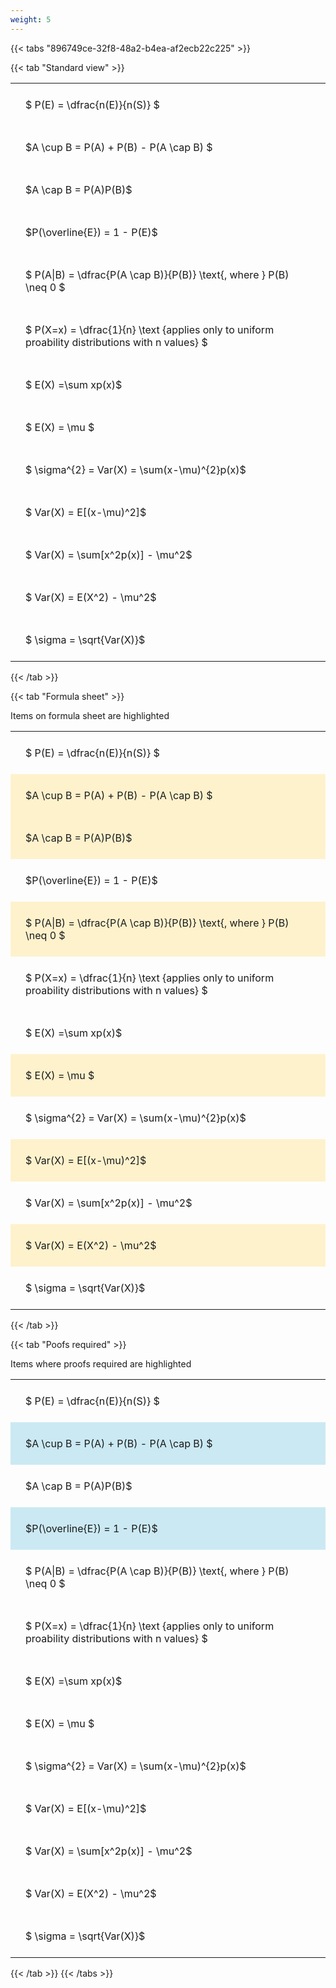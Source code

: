 ```yaml
---
weight: 5
---
```


{{< tabs "896749ce-32f8-48a2-b4ea-af2ecb22c225" >}}

{{< tab "Standard view" >}}

<style type="text/css">
#T_5d7ed th.col_heading {
  text-align: left;
  font-size: 1em;
}
#T_5d7ed td {
  text-align: left;
  font-size: 1em;
  padding: 1.5em;
}
</style>
<table id="T_5d7ed">
  <thead>
  </thead>
  <tbody>
    <tr>
      <td id="T_5d7ed_row0_col0" class="data row0 col0" >$ P(E) = \dfrac{n(E)}{n(S)} $</td>
    </tr>
    <tr>
      <td id="T_5d7ed_row1_col0" class="data row1 col0" >$A \cup B = P(A) + P(B) - P(A \cap B) $</td>
    </tr>
    <tr>
      <td id="T_5d7ed_row2_col0" class="data row2 col0" >$A \cap B  = P(A)P(B)$</td>
    </tr>
    <tr>
      <td id="T_5d7ed_row3_col0" class="data row3 col0" >$P(\overline{E}) = 1 - P(E)$</td>
    </tr>
    <tr>
      <td id="T_5d7ed_row4_col0" class="data row4 col0" >$ P(A|B) = \dfrac{P(A \cap B)}{P(B)} \text{, where } P(B) \neq 0 $</td>
    </tr>
    <tr>
      <td id="T_5d7ed_row5_col0" class="data row5 col0" >$ P(X=x) =  \dfrac{1}{n} 
\text {applies only to uniform proability distributions with n values} $</td>
    </tr>
    <tr>
      <td id="T_5d7ed_row6_col0" class="data row6 col0" >$ E(X) =\sum xp(x)$</td>
    </tr>
    <tr>
      <td id="T_5d7ed_row7_col0" class="data row7 col0" >$ E(X) = \mu $</td>
    </tr>
    <tr>
      <td id="T_5d7ed_row8_col0" class="data row8 col0" >$ \sigma^{2} = Var(X) = \sum(x-\mu)^{2}p(x)$</td>
    </tr>
    <tr>
      <td id="T_5d7ed_row9_col0" class="data row9 col0" >$ Var(X) = E[(x-\mu)^2]$</td>
    </tr>
    <tr>
      <td id="T_5d7ed_row10_col0" class="data row10 col0" >$ Var(X) = \sum[x^2p(x)] - \mu^2$</td>
    </tr>
    <tr>
      <td id="T_5d7ed_row11_col0" class="data row11 col0" >$ Var(X) = E(X^2) - \mu^2$</td>
    </tr>
    <tr>
      <td id="T_5d7ed_row12_col0" class="data row12 col0" >$ \sigma = \sqrt{Var(X)}$</td>
    </tr>
  </tbody>
</table>
{{< /tab >}}

{{< tab "Formula sheet" >}}

Items on formula sheet are highlighted 
<br>
<style type="text/css">
#T_ac3a8 th.col_heading {
  text-align: left;
  font-size: 1em;
}
#T_ac3a8 td {
  text-align: left;
  font-size: 1em;
  padding: 1.5em;
}
#T_ac3a8_row0_col0, #T_ac3a8_row3_col0, #T_ac3a8_row5_col0, #T_ac3a8_row6_col0, #T_ac3a8_row8_col0, #T_ac3a8_row10_col0, #T_ac3a8_row12_col0 {
  background-color: rgba(0,0,0,0);
}
#T_ac3a8_row1_col0, #T_ac3a8_row2_col0, #T_ac3a8_row4_col0, #T_ac3a8_row7_col0, #T_ac3a8_row9_col0, #T_ac3a8_row11_col0 {
  background-color: rgba(255,194,10, 0.2);
}
</style>
<table id="T_ac3a8">
  <thead>
  </thead>
  <tbody>
    <tr>
      <td id="T_ac3a8_row0_col0" class="data row0 col0" >$ P(E) = \dfrac{n(E)}{n(S)} $</td>
    </tr>
    <tr>
      <td id="T_ac3a8_row1_col0" class="data row1 col0" >$A \cup B = P(A) + P(B) - P(A \cap B) $</td>
    </tr>
    <tr>
      <td id="T_ac3a8_row2_col0" class="data row2 col0" >$A \cap B  = P(A)P(B)$</td>
    </tr>
    <tr>
      <td id="T_ac3a8_row3_col0" class="data row3 col0" >$P(\overline{E}) = 1 - P(E)$</td>
    </tr>
    <tr>
      <td id="T_ac3a8_row4_col0" class="data row4 col0" >$ P(A|B) = \dfrac{P(A \cap B)}{P(B)} \text{, where } P(B) \neq 0 $</td>
    </tr>
    <tr>
      <td id="T_ac3a8_row5_col0" class="data row5 col0" >$ P(X=x) =  \dfrac{1}{n} 
\text {applies only to uniform proability distributions with n values} $</td>
    </tr>
    <tr>
      <td id="T_ac3a8_row6_col0" class="data row6 col0" >$ E(X) =\sum xp(x)$</td>
    </tr>
    <tr>
      <td id="T_ac3a8_row7_col0" class="data row7 col0" >$ E(X) = \mu $</td>
    </tr>
    <tr>
      <td id="T_ac3a8_row8_col0" class="data row8 col0" >$ \sigma^{2} = Var(X) = \sum(x-\mu)^{2}p(x)$</td>
    </tr>
    <tr>
      <td id="T_ac3a8_row9_col0" class="data row9 col0" >$ Var(X) = E[(x-\mu)^2]$</td>
    </tr>
    <tr>
      <td id="T_ac3a8_row10_col0" class="data row10 col0" >$ Var(X) = \sum[x^2p(x)] - \mu^2$</td>
    </tr>
    <tr>
      <td id="T_ac3a8_row11_col0" class="data row11 col0" >$ Var(X) = E(X^2) - \mu^2$</td>
    </tr>
    <tr>
      <td id="T_ac3a8_row12_col0" class="data row12 col0" >$ \sigma = \sqrt{Var(X)}$</td>
    </tr>
  </tbody>
</table>
{{< /tab >}}

{{< tab "Poofs required" >}}

Items where proofs required are highlighted 
<br>
<style type="text/css">
#T_0edf5 th.col_heading {
  text-align: left;
  font-size: 1em;
}
#T_0edf5 td {
  text-align: left;
  font-size: 1em;
  padding: 1.5em;
}
#T_0edf5_row0_col0, #T_0edf5_row2_col0, #T_0edf5_row4_col0, #T_0edf5_row5_col0, #T_0edf5_row6_col0, #T_0edf5_row7_col0, #T_0edf5_row8_col0, #T_0edf5_row9_col0, #T_0edf5_row10_col0, #T_0edf5_row11_col0, #T_0edf5_row12_col0 {
  background-color: rgba(0,0,0,0);
}
#T_0edf5_row1_col0, #T_0edf5_row3_col0 {
  background-color: rgba(0,150,200, 0.2);
}
</style>
<table id="T_0edf5">
  <thead>
  </thead>
  <tbody>
    <tr>
      <td id="T_0edf5_row0_col0" class="data row0 col0" >$ P(E) = \dfrac{n(E)}{n(S)} $</td>
    </tr>
    <tr>
      <td id="T_0edf5_row1_col0" class="data row1 col0" >$A \cup B = P(A) + P(B) - P(A \cap B) $</td>
    </tr>
    <tr>
      <td id="T_0edf5_row2_col0" class="data row2 col0" >$A \cap B  = P(A)P(B)$</td>
    </tr>
    <tr>
      <td id="T_0edf5_row3_col0" class="data row3 col0" >$P(\overline{E}) = 1 - P(E)$</td>
    </tr>
    <tr>
      <td id="T_0edf5_row4_col0" class="data row4 col0" >$ P(A|B) = \dfrac{P(A \cap B)}{P(B)} \text{, where } P(B) \neq 0 $</td>
    </tr>
    <tr>
      <td id="T_0edf5_row5_col0" class="data row5 col0" >$ P(X=x) =  \dfrac{1}{n} 
\text {applies only to uniform proability distributions with n values} $</td>
    </tr>
    <tr>
      <td id="T_0edf5_row6_col0" class="data row6 col0" >$ E(X) =\sum xp(x)$</td>
    </tr>
    <tr>
      <td id="T_0edf5_row7_col0" class="data row7 col0" >$ E(X) = \mu $</td>
    </tr>
    <tr>
      <td id="T_0edf5_row8_col0" class="data row8 col0" >$ \sigma^{2} = Var(X) = \sum(x-\mu)^{2}p(x)$</td>
    </tr>
    <tr>
      <td id="T_0edf5_row9_col0" class="data row9 col0" >$ Var(X) = E[(x-\mu)^2]$</td>
    </tr>
    <tr>
      <td id="T_0edf5_row10_col0" class="data row10 col0" >$ Var(X) = \sum[x^2p(x)] - \mu^2$</td>
    </tr>
    <tr>
      <td id="T_0edf5_row11_col0" class="data row11 col0" >$ Var(X) = E(X^2) - \mu^2$</td>
    </tr>
    <tr>
      <td id="T_0edf5_row12_col0" class="data row12 col0" >$ \sigma = \sqrt{Var(X)}$</td>
    </tr>
  </tbody>
</table>
{{< /tab >}}
{{< /tabs >}}